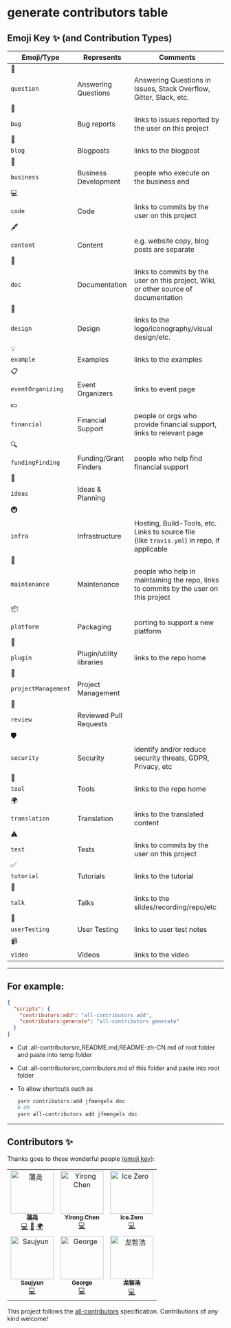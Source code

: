 # generate contributors table

## Emoji Key ✨ (and Contribution Types)

| Emoji/Type | Represents | Comments |
| --- | --- | --- |
| 💬
`question` | Answering Questions | Answering Questions in Issues, Stack Overflow, Gitter, Slack, etc. |
| 🐛
`bug` | Bug reports | links to issues reported by the user on this project |
| 📝
`blog` | Blogposts | links to the blogpost |
| 💼
`business` | Business Development | people who execute on the business end |
| 💻
`code` | Code | links to commits by the user on this project |
| 🖋
`content` | Content | e.g. website copy, blog posts are separate |
| 📖
`doc` | Documentation | links to commits by the user on this project, Wiki, or other source of documentation |
| 🎨
`design` | Design | links to the logo/iconography/visual design/etc. |
| 💡
`example` | Examples | links to the examples |
| 📋
`eventOrganizing` | Event Organizers | links to event page |
| 💵
`financial` | Financial Support | people or orgs who provide financial support, links to relevant page |
| 🔍
`fundingFinding` | Funding/Grant Finders | people who help find financial support |
| 🤔
`ideas` | Ideas & Planning |  |
| 🚇
`infra` | Infrastructure | Hosting, Build-Tools, etc. Links to source file (like `travis.yml`) in repo, if applicable |
| 🚧
`maintenance` | Maintenance | people who help in maintaining the repo, links to commits by the user on this project |
| 📦
`platform` | Packaging | porting to support a new platform |
| 🔌
`plugin` | Plugin/utility libraries | links to the repo home |
| 📆
`projectManagement` | Project Management |  |
| 👀
`review` | Reviewed Pull Requests |  |
| 🛡️
`security` | Security | identify and/or reduce security threats, GDPR, Privacy, etc |
| 🔧
`tool` | Tools | links to the repo home |
| 🌍
`translation` | Translation | links to the translated content |
| ⚠️
`test` | Tests | links to commits by the user on this project |
| ✅
`tutorial` | Tutorials | links to the tutorial |
| 📢
`talk` | Talks | links to the slides/recording/repo/etc |
| 📓
`userTesting` | User Testing | links to user test notes |
| 📹
`video` | Videos | links to the video |

---

## For example:

```json
{
  "scripts": {
    "contributors:add": "all-contributors add",
    "contributors:generate": "all-contributors generate"
  }
}
```

- Cut .all-contributorsrc,README.md,README-zh-CN.md of root folder and  paste into temp folder

- Cut .all-contributorsrc,contributors.md of this folder and paste into root folder

- To allow shortcuts such as
  ```bash
  yarn contributors:add jfmengels doc
  # OR
  yarn all-contributors add jfmengels doc
  ```

---

## Contributors ✨

Thanks goes to these wonderful people ([emoji key](https://allcontributors.org/docs/en/emoji-key)):

<!-- ALL-CONTRIBUTORS-LIST:START - Do not remove or modify this section -->
<!-- prettier-ignore-start -->
<!-- markdownlint-disable -->
<table>
  <tr>
    <td align="center"><a href="https://github.com/Allenem"><img src="https://avatars1.githubusercontent.com/u/33366355?v=4" width="100px;" alt="蒲尧"/><br /><sub><b>蒲尧</b></sub></a><br /><a href="https://github.com/Allenem/all-contributors-cli-test/commits?author=Allenem" title="Code">💻</a> <a href="https://github.com/Allenem/all-contributors-cli-test/commits?author=Allenem" title="Documentation">📖</a> <a href="#translation-Allenem" title="Translation">🌍</a></td>
    <td align="center"><a href="http://yirongchen.com/"><img src="https://avatars3.githubusercontent.com/u/45977848?v=4" width="100px;" alt="Yirong Chen"/><br /><sub><b>Yirong Chen</b></sub></a><br /><a href="https://github.com/Allenem/all-contributors-cli-test/commits?author=scutcyr" title="Code">💻</a></td>
    <td align="center"><a href="https://gitee.com/icyzeroice"><img src="https://avatars2.githubusercontent.com/u/17965578?v=4" width="100px;" alt="Ice Zero"/><br /><sub><b>Ice Zero</b></sub></a><br /><a href="https://github.com/Allenem/all-contributors-cli-test/commits?author=icyzeroice" title="Code">💻</a></td>
  </tr>
  <tr>
    <td align="center"><a href="https://github.com/Saujyun"><img src="https://avatars3.githubusercontent.com/u/30119369?v=4" width="100px;" alt="Saujyun"/><br /><sub><b>Saujyun</b></sub></a><br /><a href="https://github.com/Allenem/all-contributors-cli-test/commits?author=Saujyun" title="Code">💻</a></td>
    <td align="center"><a href="https://github.com/Mi-Hang"><img src="https://avatars2.githubusercontent.com/u/28539606?v=4" width="100px;" alt="George"/><br /><sub><b>George</b></sub></a><br /><a href="https://github.com/Allenem/all-contributors-cli-test/commits?author=Mi-Hang" title="Code">💻</a></td>
    <td align="center"><a href="https://github.com/JoeDragonXII"><img src="https://avatars1.githubusercontent.com/u/44341833?v=4" width="100px;" alt="龙智浩"/><br /><sub><b>龙智浩</b></sub></a><br /><a href="https://github.com/Allenem/all-contributors-cli-test/commits?author=JoeDragonXII" title="Code">💻</a></td>
  </tr>
</table>

<!-- markdownlint-enable -->
<!-- prettier-ignore-end -->
<!-- ALL-CONTRIBUTORS-LIST:END -->

This project follows the [all-contributors](https://github.com/all-contributors/all-contributors) specification. Contributions of any kind welcome!
